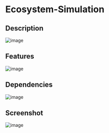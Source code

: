 # Ecosystem-Simulation

## Description
![image](https://user-images.githubusercontent.com/66129931/185411715-e9d68b3b-3ddc-4e44-9ed2-cdb12a645826.png)

## Features
![image](https://user-images.githubusercontent.com/66129931/185412986-aab6c568-4ddd-4d73-b47c-07e0a50a6421.png)

## Dependencies
![image](https://user-images.githubusercontent.com/66129931/182410839-510c77cf-04dd-4dc9-9c98-f606dba2f8d9.png)

## Screenshot
![image](https://user-images.githubusercontent.com/66129931/185411958-14be2a11-a0f9-48c0-8d06-7c90e241d79b.png)
